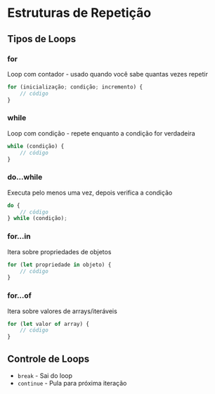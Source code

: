 
# Estruturas de Repetição

## Tipos de Loops

### for
Loop com contador - usado quando você sabe quantas vezes repetir
```javascript
for (inicialização; condição; incremento) {
    // código
}
```

### while
Loop com condição - repete enquanto a condição for verdadeira
```javascript
while (condição) {
    // código
}
```

### do...while
Executa pelo menos uma vez, depois verifica a condição
```javascript
do {
    // código
} while (condição);
```

### for...in
Itera sobre propriedades de objetos
```javascript
for (let propriedade in objeto) {
    // código
}
```

### for...of
Itera sobre valores de arrays/iteráveis
```javascript
for (let valor of array) {
    // código
}
```

## Controle de Loops

- `break` - Sai do loop
- `continue` - Pula para próxima iteração
